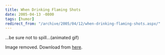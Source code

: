 ```yaml
---
title: When Drinking Flaming Shots
date: 2005-04-13 -0800
tags: [humor]
redirect_from: "/archive/2005/04/12/when-drinking-flaming-shots.aspx/"
---
```


...be sure not to spill...(animated gif)

Image removed. Download from
[here](https://haacked.com/images/FlamingDrink.zip "animated gif").

